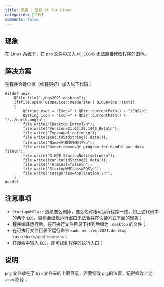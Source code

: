 ```yaml
---
title: 设置 · 图标 Qt for Linux
categories: [工作]
comments: false
---
```


## 现象
在 Linux 系统下，在 `pro` 文件中加入 `RC_ICONS` 无法直接修改程序的图标。

## 解决方案
在程序合适位置（线程更好）加入以下代码：

```
#ifdef unix
    QFile file("./eqs2021.desktop");
    if(file.open( QIODevice::ReadWrite | QIODevice::Text))
    {
        QString exec = "Exec=" + QDir::currentPath() + "/EQS\n";
        QString icon = "Icon=" + QDir::currentPath() + "/../earth.png\n";
        file.write("[Desktop Entry]\n");
        file.write("Version=21.03.29.1440_Beta\n");
        file.write("Type=Application\n");
        file.write(exec.toStdString().data());
        file.write("Name=地震数据处理\n");
        file.write("GenericName=Qt program for handle sac data file\n");
        file.write("X-KDE-StartupNotify=true\n");
        file.write(icon.toStdString().data());
        file.write("Terminal=false\n");
        file.write("StartupWMClass=EQS\n");
        file.write("Categories=Application;\n");
    }
#endif
```

## 注意事项

* `StartupWMClass` 选项要么删掉，要么名称跟可运行程序一致，如上述代码中的两个 `EQS`，否则会出现运行窗口无法合并在快捷方式下面的现象；
* 程序编译运行后，在可执行文件目录下找到后缀为 `.desktop` 的文件；
* 在可执行文件目录下运行命令 `sudo mv ./eqs2021.desktop /usr/share/applications`；
* 在搜索中输入 `EQS`，即可找到程序的执行入口；

## 说明
`png` 文件放在了 `bin` 文件夹的上层目录，若要修改 `png`的位置，记得修改上述 `icon` 路径；
